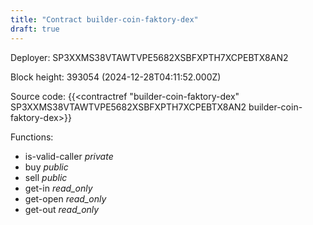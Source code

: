 ```yaml
---
title: "Contract builder-coin-faktory-dex"
draft: true
---
```

Deployer: SP3XXMS38VTAWTVPE5682XSBFXPTH7XCPEBTX8AN2


 



Block height: 393054 (2024-12-28T04:11:52.000Z)

Source code: {{<contractref "builder-coin-faktory-dex" SP3XXMS38VTAWTVPE5682XSBFXPTH7XCPEBTX8AN2 builder-coin-faktory-dex>}}

Functions:

* is-valid-caller _private_
* buy _public_
* sell _public_
* get-in _read_only_
* get-open _read_only_
* get-out _read_only_
